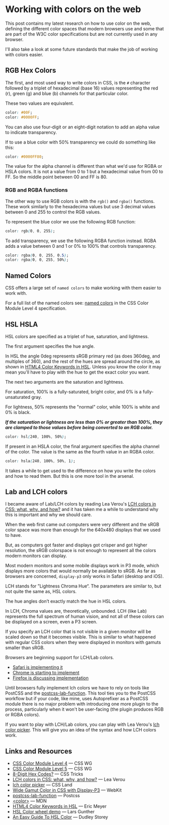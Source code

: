 # Working with colors on the web

This post contains my latest research on how to use color on the web, defining the different color spaces that modern browsers use and some that are part of the W3C color specifications but are not currently used in any browser.

I'll also take a look at some future standards that make the job of working with colors easier.

## RGB Hex Colors

The first, and most used way to write colors in CSS, is the `#`  character followed by a triplet of hexadecimal (base 16) values representing the red (r), green (g) and blue (b) channels for that particular color.

These two values are equivalent.

```css
color: #00F;
color: #0000FF;
```

You can also use four-digit or an eight-digit notation to add an alpha value to indicate transparency.

If to use a blue color with 50% transparency we could do something like this:

```css
color: #0000FF80;
```

The value for the alpha channel is different than what we'd use for RGBA or HSLA colors. It is not a value from 0 to 1 but a hexadecimal value from 00 to FF. So the middle point between 00 and FF is 80.

### RGB and RGBA functions

The other way to use RGB colors is with the `rgb()` and `rgba()` functions. These work similarly to the hexadecima values but use 3 decimal values between 0 and 255 to control the RGB values.

To represent the blue color we use the following RGB function:

```css
color: rgb(0, 0, 255);
```

To add transparency, we use the following RGBA function instead. RGBA adds a value between 0 and 1 or 0% to 100% that controls transparency.

```css
color: rgba(0, 0, 255, 0.5);
color: rgba(0, 0, 255, 50%);
```

## Named Colors

CSS offers a large set of `named colors` to make working with them easier to work with.

For a full list of the named colors see: [named colors](https://drafts.csswg.org/css-color-4/#named-colors) in the CSS Color Module Level 4 specification.

## HSL HSLA

HSL colors are specified as a triplet of hue, saturation, and lightness.

The first argument specifies the hue angle.

In HSL the angle 0deg represents sRGB primary red (as does 360deg, and multiples of 360), and the rest of the hues are spread around the circle, as shown in [HTML4 Color Keywords in HSL](https://meyerweb.com/eric/css/colors/hsl-16.html). Unless you know the color it may mean you'll have to play with the hue to get the exact color you want.

The next two arguments are the saturation and lightness.

For saturation, 100% is a fully-saturated, bright color, and 0% is a fully-unsaturated gray.

For lightness, 50% represents the "normal" color, while 100% is white and 0% is black.

**_If the saturation or lightness are less than 0% or greater than 100%, they are clamped to those values before being converted to an RGB color._**

```css
color: hsl(240, 100%, 50%);
```

If present in an HSLA color, the final argument specifies the alpha channel of the color. The value is the same as the fourth value in an RGBA color.

```css
color: hsla(240, 100%, 50%, 1);
```

It takes a while to get used to the difference on how you write the colors and how to read them. But this is one more tool in the arsenal.

## Lab and LCH colors

I became aware of Lab/LCH colors by reading Lea Verou's [LCH colors in CSS: what, why, and how?](https://lea.verou.me/2020/04/lch-colors-in-css-what-why-and-how/) and it has taken me a while to understand why this is important and why we should care.

When the web first came out computers were very different and the sRGB color space was more than enough for the 640x480 displays that we used to have.

But, as computers got faster and displays got crisper and got higher resolution, the sRGB colorspace is not enough to represent all the colors modern monitors can display.

Most modern monitors and some mobile displays work in P3 mode, which displays more colors that would normally be available to sRGB. As far as browsers are concerned, `display-p3` only works in Safari (desktop and iOS).

LCH stands for &rdquo;Lightness Chroma Hue&ldquo;. The parameters are similar to, but not quite the same as, HSL colors.

The hue angles don’t exactly match the hue in HSL colors.

In LCH, Chroma values are, theoretically, unbounded. LCH (like Lab) represents the full spectrum of human vision, and not all of these colors can be displayed on a screen, even a P3 screen.

If you specify an LCH color that is not visible in a given monitor will be scaled down so that it becomes visible. This is similar to what happened with regular CSS colors when they were displayed in monitors with gamuts smaller than sRGB.

Browsers are beginning support for LCH/Lab colors.

* [Safari is implementing it](https://bugs.webkit.org/show_bug.cgi?id=205675)
* [Chrome is starting to implement](https://bugs.chromium.org/p/chromium/issues/detail?id=1026287)
* [Firefox is discussing implementation](https://bugzilla.mozilla.org/show_bug.cgi?id=1352757)

Until browsers fully implement lch colors
we have to rely on tools like PostCSS and the [postcss-lab-function](https://github.com/csstools/postcss-lab-function). This tool ties you to the PostCSS workflow but if your code, like mine, uses Autoprefixer as a PostCSS module there is no major problem with introducing one more plugin to the process, particularly when it won't be user-facing (the plugin produces RGB or RGBA colors).

If you want to play with LCH/Lab colors, you can play with Lea Verou's [lch color picker](https://css.land/lch). This will give you an idea of the syntax and how LCH colors work.

## Links and Resources

* [CSS Color Module Level 4](https://drafts.csswg.org/css-color-4/) &mdash; CSS WG
* [CSS Color Module Level 5](https://drafts.csswg.org/css-color-5/) &mdash; CSS WG
* [8-Digit Hex Codes?](https://css-tricks.com/8-digit-hex-codes/) &mdash;  CSS Tricks
* [LCH colors in CSS: what, why, and how?](https://lea.verou.me/2020/04/lch-colors-in-css-what-why-and-how/) &mdash; Lea Verou
* [lch color picker](https://css.land/lch) &mdash; CSS Land
* [Wide Gamut Color in CSS with Display-P3](https://webkit.org/blog/10042/wide-gamut-color-in-css-with-display-p3/) &mdash; WebKit
* [postcss-lab-function](https://github.com/csstools/postcss-lab-function) &mdash; Postcss
* [&lt;color>](https://developer.mozilla.org/en-US/docs/Web/CSS/color_value>) &mdash; MDN
* [HTML4 Color Keywords in HSL](https://meyerweb.com/eric/css/colors/hsl-16.html) &mdash; Eric Meyer
* [HSL Color wheel demo](http://itpastorn.github.io/webbteknik/future-stuff/svg/color-wheel.html) &mdash; Lars Gunther
* [An Easy Guide To HSL Color](http://thenewcode.com/61/An-Easy-Guide-To-HSL-Color) &mdash; Dudley Storey
